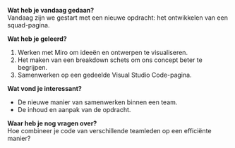 **Wat heb je vandaag gedaan?**  
Vandaag zijn we gestart met een nieuwe opdracht: het ontwikkelen van een squad-pagina.  

**Wat heb je geleerd?**  
1. Werken met Miro om ideeën en ontwerpen te visualiseren.  
2. Het maken van een breakdown schets om ons concept beter te begrijpen.  
3. Samenwerken op een gedeelde Visual Studio Code-pagina.  

**Wat vond je interessant?**  
- De nieuwe manier van samenwerken binnen een team.  
- De inhoud en aanpak van de opdracht.  

**Waar heb je nog vragen over?**  
Hoe combineer je code van verschillende teamleden op een efficiënte manier?